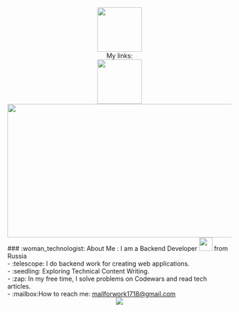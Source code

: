 <div id="header" align="center">
  <img src="https://media.tenor.com/SI5tOTnHS34AAAAi/verycat-twitch-cat-twitch-emote.gif" width="100"/>
</div>
<div align="center">
   My links:
</div>

<div id="header" align="center">
  <a href="https://t.me/egorpyarkov"><img src="https://img.shields.io/badge/Telegram-blue?logo=telegram&logoColor=white" width="100"/></a>
</div>

<div align="center">
  <img src="https://media.tenor.com/vcOEkfwV37AAAAAd/anonymous-protest.gif" width="600" height="300"/>
</div>
<div>
   ### :woman_technologist: About Me :
   I am a Backend Developer <img src="https://media.giphy.com/media/WUlplcMpOCEmTGBtBW/giphy.gif" width="30"> from Russia
</div>
<div>
- :telescope: I do backend work for creating web applications.
</div>
<div>
   - :seedling: Exploring Technical Content Writing.
</div>
<div>
   - :zap: In my free time, I solve problems on Codewars and read tech articles.
</div>
<div>
  - :mailbox:How to reach me: <a href="mailto:mailforwork1718@gmail.com">mailforwork1718@gmail.com</a>
</div>

<div align="center">
  <img src="https://komarev.com/ghpvc/?username=EgorPyarkov&style=flat-square&color=red"/>
</div>




